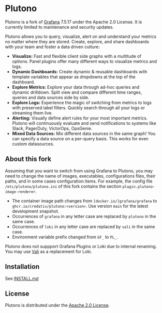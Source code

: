 # Plutono

Plutono is a fork of [Grafana](https://github.com/grafana/grafana) 7.5.17 under the Apache 2.0 License.
It is currently limited to maintenance and security updates.

Plutono allows you to query, visualize, alert on and understand your metrics no matter where they are stored. Create, explore, and share dashboards with your team and foster a data driven culture:

- **Visualize:** Fast and flexible client side graphs with a multitude of options. Panel plugins offer many different ways to visualize metrics and logs.
- **Dynamic Dashboards:** Create dynamic & reusable dashboards with template variables that appear as dropdowns at the top of the dashboard.
- **Explore Metrics:** Explore your data through ad-hoc queries and dynamic drilldown. Split view and compare different time ranges, queries and data sources side by side.
- **Explore Logs:** Experience the magic of switching from metrics to logs with preserved label filters. Quickly search through all your logs or streaming them live.
- **Alerting:** Visually define alert rules for your most important metrics. Plutono will continuously evaluate and send notifications to systems like Slack, PagerDuty, VictorOps, OpsGenie.
- **Mixed Data Sources:** Mix different data sources in the same graph! You can specify a data source on a per-query basis. This works for even custom datasources.


## About this fork

Assuming that you want to switch from using Grafana to Plutono, you may need to change the name of images, executables, configurations files, their paths, and in some cases configuration items.
For example, the config file `/etc/plutono/plutono.ini` of this fork contains the section `plugin.plutono-image-renderer`.

- The container image path changes from `[docker.io/]grafana/grafana` to `ghcr.io/credativ/plutono:<version>`. Use version `main` for the latest development snapshot.
- Occurrences of `grafana` in any letter case are replaced by `plutono` in the same case.
- Occurrences of `loki` in any letter case are replaced by `vali` in the same case.
- Environment variable prefix changed from `GF_` to `PL_`.

Plutono does not suppport Grafana Plugins or Loki due to internal renaming. You may use [Vali](https://github.com/credativ/vali) as a replacement for Loki.


## Installation

See [INSTALL.md](INSTALL.md)


## License

Plutono is distributed under the [Apache 2.0 License](https://github.com/credativ/plutono/blob/master/LICENSE).
